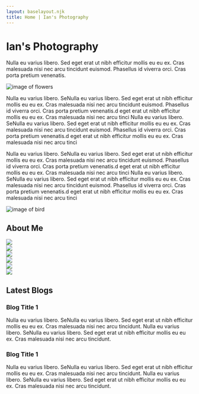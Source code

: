 ```yaml
---
layout: baselayout.njk
title: Home | Ian's Photography
---
```


<div class="content-container">
  <div class="hero-container">
    <h1>Ian's Photography</h1>
  </div>
  <div class="hero-container">
    <p>
      Nulla eu varius libero. Sed eget erat ut nibh efficitur mollis eu eu ex. Cras malesuada nisi nec arcu tincidunt euismod. Phasellus id viverra orci. Cras porta pretium venenatis.
    </p>
  </div>
  <div class="image-text-block">
    <div>
      <img class="image-text-block__image" src="/assets/images/IMAGE (1).jpg" alt="image of flowers" />
    </div> 
    <p class="image-text-block__text">
      Nulla eu varius libero. SeNulla eu varius libero. Sed eget erat ut nibh efficitur mollis eu eu ex. Cras malesuada nisi nec arcu tincidunt euismod. Phasellus id viverra orci. Cras porta pretium venenatis.d eget erat ut nibh efficitur mollis eu eu ex. Cras malesuada nisi nec arcu tinci Nulla eu varius libero. SeNulla eu varius libero. Sed eget erat ut nibh efficitur mollis eu eu ex. Cras malesuada nisi nec arcu tincidunt euismod. Phasellus id viverra orci. Cras porta pretium venenatis.d eget erat ut nibh efficitur mollis eu eu ex. Cras malesuada nisi nec arcu tinci
    </p>
  </div>
  <div class="image-text-block">
    <p class="image-text-block__text">
      Nulla eu varius libero. SeNulla eu varius libero. Sed eget erat ut nibh efficitur mollis eu eu ex. Cras malesuada nisi nec arcu tincidunt euismod. Phasellus id viverra orci. Cras porta pretium venenatis.d eget erat ut nibh efficitur mollis eu eu ex. Cras malesuada nisi nec arcu tinci Nulla eu varius libero. SeNulla eu varius libero. Sed eget erat ut nibh efficitur mollis eu eu ex. Cras malesuada nisi nec arcu tincidunt euismod. Phasellus id viverra orci. Cras porta pretium venenatis.d eget erat ut nibh efficitur mollis eu eu ex. Cras malesuada nisi nec arcu tinci
    </p>
    <div>
      <img class="image-text-block__image" src="/assets/images/IMAGE (3).jpg" alt="image of bird" />
    </div>
  </div>
  <div class="hero-container">
    <h2>About Me</h2>
  </div>
  <div class="gallery-display">
    <div class="gallery-display__container">
      <img class="gallery-display__image" src="/assets/images/IMAGE (3).jpg"></img>
    </div>
    <div class="gallery-display__container">
      <img class="gallery-display__image" src="/assets/images/IMAGE (4).jpg"></img>
    </div>
    <div class="gallery-display__container">
      <img class="gallery-display__image" src="/assets/images/IMAGE (5).jpg"></img>
    </div>
    <div class="gallery-display__container">
      <img class="gallery-display__image" src="/assets/images/IMAGE (3).jpg"></img>
    </div>
    <div class="gallery-display__container">
      <img class="gallery-display__image" src="/assets/images/IMAGE (4).jpg"></img>
    </div>
    <div class="gallery-display__container">
      <img class="gallery-display__image" src="/assets/images/IMAGE (5).jpg"></img>
    </div>
  </div>
  <div class="hero-container">
    <h2>Latest Blogs</h2>
  </div>
  <div class="blog-container">
    <div class="blog-container__item">
      <h3>Blog Title 1</h3>
      <p>
        Nulla eu varius libero. SeNulla eu varius libero. Sed eget erat ut nibh efficitur mollis eu eu ex. Cras malesuada nisi nec arcu tincidunt. Nulla eu varius libero. SeNulla eu varius libero. Sed eget erat ut nibh efficitur mollis eu eu ex. Cras malesuada nisi nec arcu tincidunt. 
      </p>
    </div>
    <div class="blog-container__item">
      <h3>Blog Title 1</h3>
      <p>
        Nulla eu varius libero. SeNulla eu varius libero. Sed eget erat ut nibh efficitur mollis eu eu ex. Cras malesuada nisi nec arcu tincidunt. Nulla eu varius libero. SeNulla eu varius libero. Sed eget erat ut nibh efficitur mollis eu eu ex. Cras malesuada nisi nec arcu tincidunt. 
      </p>
    </div>
  </div>
</div>